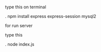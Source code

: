
type this on terminal 

. npm install express express-session mysql2

for run server

type this

. node index.js
